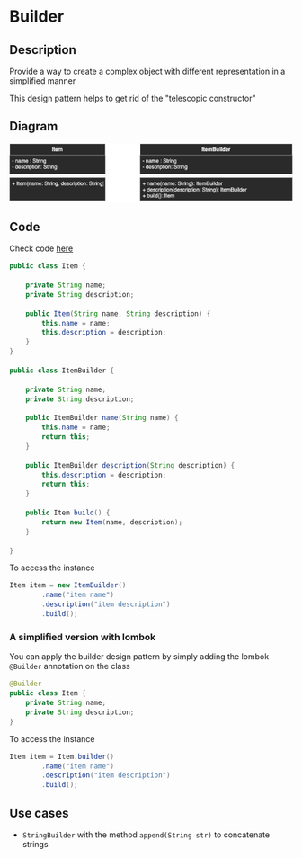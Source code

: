 # Builder

## Description
Provide a way to create a complex object with different representation in a simplified manner

This design pattern helps to get rid of the "telescopic constructor"

## Diagram
<p align="center">
  <img src="diagrams/builder.png">
</p>

## Code
Check code [here](../src/main/java/com/devt/patterns/builder)

```java
public class Item {

    private String name;
    private String description;

    public Item(String name, String description) {
        this.name = name;
        this.description = description;
    }
}

public class ItemBuilder {

    private String name;
    private String description;

    public ItemBuilder name(String name) {
        this.name = name;
        return this;
    }

    public ItemBuilder description(String description) {
        this.description = description;
        return this;
    }

    public Item build() {
        return new Item(name, description);
    }

}

```

To access the instance
```java
Item item = new ItemBuilder()
        .name("item name")
        .description("item description")
        .build();
```

### A simplified version with lombok
You can apply the builder design pattern by simply adding the lombok `@Builder` annotation on the class
```java
@Builder
public class Item {
    private String name;
    private String description;
}
```

To access the instance
```java
Item item = Item.builder()
        .name("item name")
        .description("item description")
        .build();
```

## Use cases
- `StringBuilder` with the method `append(String str)` to concatenate strings
